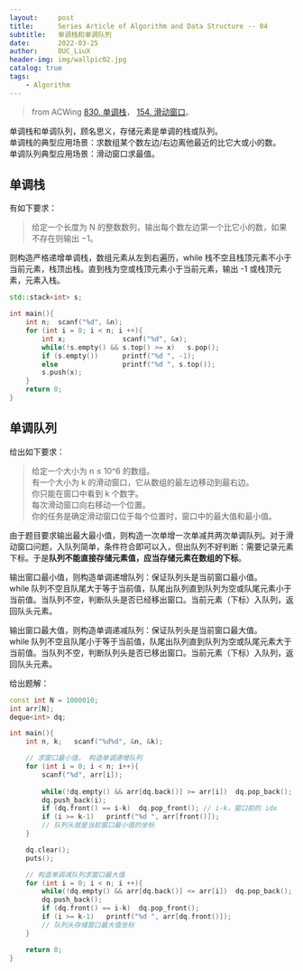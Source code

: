```yaml
---
layout:     post
title:      Series Article of Algorithm and Data Structure -- 04 
subtitle:   单调栈和单调队列     
date:       2022-03-25
author:     OUC_LiuX
header-img: img/wallpic02.jpg
catalog: true
tags:
    - Algorithm      
--- 
```


> from ACWing [830. 单调栈](https://www.acwing.com/problem/content/832/)， [154. 滑动窗口](https://www.acwing.com/problem/content/868/)。          

单调栈和单调队列，顾名思义，存储元素是单调的栈或队列。             
单调栈的典型应用场景：求数组某个数左边/右边离他最近的比它大或小的数。             
单调队列典型应用场景：滑动窗口求最值。              

## 单调栈             

有如下要求：            
> 给定一个长度为 N 的整数数列，输出每个数左边第一个比它小的数，如果不存在则输出 −1。         

则构造严格递增单调栈，数组元素从左到右遍历，while 栈不空且栈顶元素不小于当前元素，栈顶出栈。直到栈为空或栈顶元素小于当前元素，输出 -1 或栈顶元素，元素入栈。            

```c++
std::stack<int> s;

int main(){
    int n;  scanf("%d", &n);
    for (int i = 0; i < n; i ++){
        int x;              scanf("%d", &x);
        while(!s.empty() && s.top() >= x)   s.pop();
        if (s.empty())      printf("%d ", -1);
        else                printf("%d ", s.top());
        s.push(x);
    }
    return 0;
}
```


## 单调队列             

给出如下要求：             
> 给定一个大小为 n ≤ 10^6 的数组。         
> 有一个大小为 k 的滑动窗口，它从数组的最左边移动到最右边。            
> 你只能在窗口中看到 k 个数字。             
> 每次滑动窗口向右移动一个位置。             
> 你的任务是确定滑动窗口位于每个位置时，窗口中的最大值和最小值。           

由于题目要求输出最大最小值，则构造一次单增一次单减共两次单调队列。对于滑动窗口问题，入队列简单，条件符合即可以入，但出队列不好判断：需要记录元素下标。于是**队列不能直接存储元素值，应当存储元素在数组的下标**。               

输出窗口最小值，则构造单调递增队列：保证队列头是当前窗口最小值。           
while 队列不空且队尾大于等于当前值，队尾出队列直到队列为空或队尾元素小于当前值。当队列不空，判断队头是否已经移出窗口。当前元素（下标）入队列，返回队头元素。               

输出窗口最大值，则构造单调递减队列：保证队列头是当前窗口最大值。       
while 队列不空且队尾小于等于当前值，队尾出队列直到队列为空或队尾元素大于当前值。当队列不空，判断队列头是否已移出窗口。当前元素（下标）入队列，返回队头元素。        

给出题解：           

```c++
const int N = 1000010;
int arr[N];
deque<int> dq;

int main(){
    int n, k;   scanf("%d%d", &n, &k);

    // 求窗口最小值， 构造单调递增队列             
    for (int i = 0; i < n; i++){
        scanf("%d", arr[i]);
        
        while(!dq.empty() && arr[dq.back()] >= arr[i])  dq.pop_back();
        dq.push_back(i);
        if (dq.front() == i-k)  dq.pop_front(); // i-k，窗口前的 idx       
        if (i >= k-1)   printf("%d ", arr[front()]);    
        // 队列头就是当前窗口最小值的坐标               
    }

    dq.clear();
    puts();

    // 构造单调减队列求窗口最大值          
    for (int i = 0; i < n; i ++){
        while(!dq.empty() && arr[dq.back()] <= arr[i])  dq.pop_back();
        dq.push_back();
        if (dq.front() == i-k)  dq.pop_front();
        if (i >= k-1)   printf("%d ", arr[dq.front()]); 
        // 队列头存储窗口最大值坐标             
    }

    return 0;
}
```








